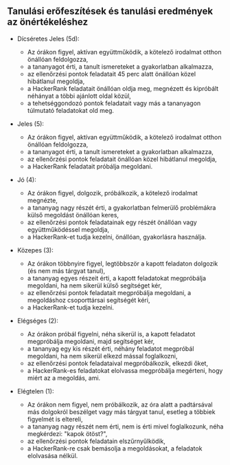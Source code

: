 ## Tanulási erőfeszítések és tanulási eredmények az önértékeléshez

- Dícséretes Jeles (5d):

    - Az órákon figyel, aktívan együttműködik, a kötelező irodalmat otthon önállóan feldolgozza,
    - a tananyagot érti, a tanult ismereteket a gyakorlatban alkalmazza,
    - az ellenőrzési pontok feladatait 45 perc alatt önállóan közel hibátlanul megoldja,
    - a HackerRank feladatait önállóan oldja meg, megnézett és kipróbált néhányat a többi ajánlott oldal közül,
    - a tehetséggondozó pontok feladatait vagy más a tananyagon túlmutató feladatokat old meg.

- Jeles (5):

    - Az órákon figyel, aktívan együttműködik, a kötelező irodalmat otthon önállóan feldolgozza,
    - a tananyagot érti, a tanult ismereteket a gyakorlatban alkalmazza,
    - az ellenőrzési pontok feladatait önállóan közel hibátlanul megoldja,
    - a HackerRank feladatait próbálja megoldani.

- Jó (4):

    - Az órákon figyel, dolgozik, próbálkozik, a kötelező irodalmat megnézte,
    - a tananyag nagy részét érti, a gyakorlatban felmerülő problémákra külső megoldást önállóan keres,
    - az ellenőrzési pontok feladatainak egy részét önállóan vagy együttműködéssel megoldja,
    - a HackerRank-et tudja kezelni, önállóan, gyakorlásra használja.

- Közepes (3):

    - Az órákon többnyire figyel, legtöbbször a kapott feladaton dolgozik (és nem más tárgyat tanul),
    - a tananyag egyes részeit érti, a kapott feladatokat megpróbálja megoldani, ha nem sikerül külső segítséget kér,
    - az ellenőrzési pontok feladatait megpróbálja megoldani, a megoldáshoz csoporttársai segítségét kéri,
    - a HackerRank-et tudja kezelni.

- Elégséges (2):

    - Az órákon próbál figyelni, néha sikerül is, a kapott feladatot megpróbálja megoldani, majd segítséget kér,
    - a tananyag egy kis részét érti, néhány feladatot megpróbál megoldani, ha nem sikerül elkezd mással foglalkozni,
    - az ellenőrzési pontok feladataival megpróbálkozik, elkezdi őket,
    - a HackerRank-es feladatokat elolvassa megpróbálja megérteni, hogy miért az a megoldás, ami.

- Elégtelen (1):

    - Az órákon nem figyel, nem próbálkozik, az óra alatt a padtársával más dolgokról beszélget vagy más tárgyat tanul, esetleg a többiek figyelmét is eltereli,
    - a tananyag nagy részét nem érti, nem is érti mivel foglalkozunk, néha megkérdezi: "kapok ötöst?",
    - az ellenőrzési pontok feladatain elszűrnyűlködik,
    - a HackerRank-re csak bemásolja a megoldásokat, a feladatok elolvasása nélkül.